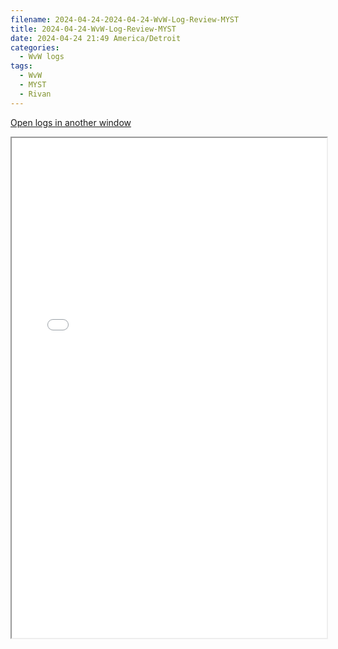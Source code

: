 ```yaml
---
filename: 2024-04-24-2024-04-24-WvW-Log-Review-MYST
title: 2024-04-24-WvW-Log-Review-MYST
date: 2024-04-24 21:49 America/Detroit
categories:
  - WvW logs
tags:
  - WvW
  - MYST
  - Rivan
---
```

 <a href="/assets/wvwlogs/reports20240424_MYST.html#20240424-WvW-Log-Review" target="_blank">Open logs in another window</a>

<iframe src="/assets/wvwlogs/reports20240424_MYST.html#20240424-WvW-Log-Review" width="100%" height="800" style="display:block; margin: 0 auto;"> </iframe>